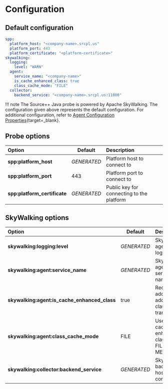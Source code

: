 # Configuration

## Default configuration

```yaml
spp:
  platform_host: "<company-name>.srcpl.us"
  platform_port: 443
  platform_certificate: "<platform-certificate>"
skywalking:
  logging:
    level: "WARN"
  agent:
    service_name: "<company-name>"
    is_cache_enhanced_class: true
    class_cache_mode: "FILE"
  collector:
    backend_service: "<company-name>.srcpl.us:11800"
```

!!! note
    The Source++ Java probe is powered by Apache SkyWalking. The configuration given above represents the default
    configuration. For additional configuration, refer to [Agent Configuration Properties](https://skywalking.apache.org/docs/main/v8.5.0/en/setup/service-agent/java-agent/readme/#table-of-agent-configuration-properties){target=_blank}.

## Probe options

| Option                                 | Default              | Description                                                                        |
| :------------------------------------- | -------------------- | :--------------------------------------------------------------------------------- |
| **spp:platform_host**                  | *GENERATED*          | Platform host to connect to                                                        |
| **spp:platform_port**                  | 443                  | Platform port to connect to                                                        |
| **spp:platform_certificate**           | *GENERATED*          | Public key for connecting to the platform                                          |

## SkyWalking options

| Option                                           | Default              | Description                                                                        |
| :----------------------------------------------- | -------------------- | :--------------------------------------------------------------------------------- |
| **skywalking:logging:level**                     | *GENERATED*          | SkyWalking agent logging level                                                     |
| **skywalking:agent:service_name**                | *GENERATED*          | SkyWalking agent service name                                                      |
| **skywalking:agent:is_cache_enhanced_class**     | true                 | Required to add additional class transformers                                      |
| **skywalking:agent:class_cache_mode**            | FILE                 | Used to cache enhanced classes to FILE or MEMORY                                   |
| **skywalking:collector:backend_service**         | *GENERATED*          | SkyWalking backend host to connect to                                              |
